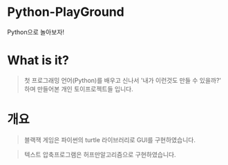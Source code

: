 # Python-PlayGround
Python으로 놀아보자!

# What is it?
> 첫 프로그래밍 언어(Python)를 배우고 신나서 '내가 이런것도 만들 수 있을까?' 하며 만들어본 개인 토이프로젝트들 입니다.

# 개요
> 블랙잭 게임은 파이썬의 turtle 라이브러리로 GUI를 구현하였습니다.

> 텍스트 압축프로그램은 허프만알고리즘으로 구현하였습니다.
